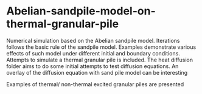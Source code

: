 # Abelian-sandpile-model-on-thermal-granular-pile
Numerical simulation based on the Abelian sandpile model. Iterations follows the basic rule of the sandpile model. Examples demonstrate various effects of
such model under different initial and boundary conditions. Attempts to simulate a thermal granular pile is included. The heat diffusion folder aims to do some initial attempts to test diffusion equations. An overlay of the diffusion equation with sand pile model can be interesting 

Examples of thermal/ non-thermal excited granular piles are presented
